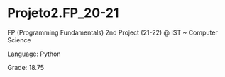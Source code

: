 # Projeto2.FP_20-21
FP (Programming Fundamentals) 2nd Project (21-22) @ IST ~ Computer Science

Language: Python

Grade: 18.75
